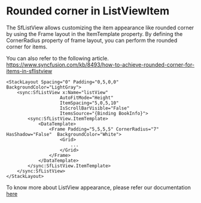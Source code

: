 # Rounded corner in ListViewItem

The SfListView allows customizing the item appearance like rounded corner by using the Frame layout in the ItemTemplate property. By defining the CornerRadius property of frame layout, you can perform the rounded corner for items.

You can also refer to the following article.
https://www.syncfusion.com/kb/8493/how-to-achieve-rounded-corner-for-items-in-sflistview

```
<StackLayout Spacing="0" Padding="0,5,0,0" BackgroundColor="LightGray">
    <sync:SfListView x:Name="listView"
                    AutoFitMode="Height"
                    ItemSpacing="5,0,5,10" 
                    IsScrollBarVisible="False"
                    ItemsSource="{Binding BookInfo}">
        <sync:SfListView.ItemTemplate>
            <DataTemplate>
                <Frame Padding="5,5,5,5" CornerRadius="7" HasShadow="False"  BackgroundColor="White">
                    <Grid>
                        ...
                    </Grid>
                </Frame>
            </DataTemplate>
        </sync:SfListView.ItemTemplate>
    </sync:SfListView>
</StackLayout>
```

To know more about ListView appearance, please refer our documentation [here](https://help.syncfusion.com/xamarin/sflistview/viewappearance#rounded-corner-on-items)
